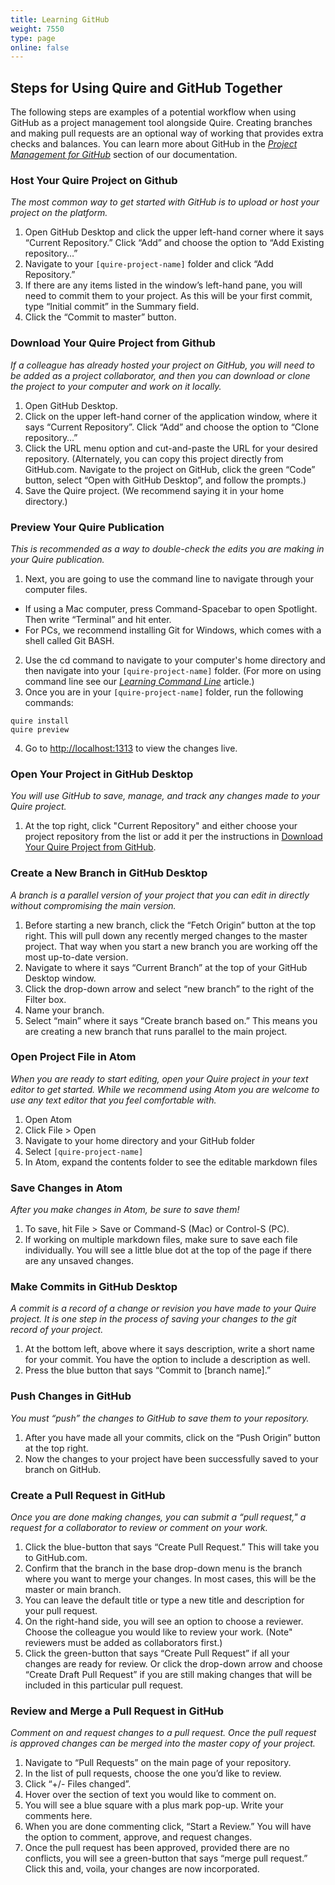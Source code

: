 ```yaml
---
title: Learning GitHub
weight: 7550
type: page
online: false
---
```


## Steps for Using Quire and GitHub Together

The following steps are examples of a potential workflow when using GitHub as a project management tool alongside Quire. Creating branches and making pull requests are an optional way of working that provides extra checks and balances. You can learn more about GitHub in the [*Project Management for GitHub*](/documentation/github) section of our documentation.

### Host Your Quire Project on Github
*The most common way to get started with GitHub is to upload or host your project on the platform.*

1. Open GitHub Desktop and click the upper left-hand corner where it says “Current Repository.” Click “Add” and choose the option to “Add Existing repository…”
2. Navigate to your `[quire-project-name]` folder and click “Add Repository.”
3. If there are any items listed in the window’s left-hand pane, you will need to commit them to your project. As this will be your first commit, type “Initial commit” in the Summary field.
4. Click the “Commit to master” button.

### Download Your Quire Project from Github
*If a colleague has already hosted your project on GitHub, you will need to be added as a project collaborator, and then you can download or clone the project to your computer and work on it locally.*

1. Open GitHub Desktop.
2. Click on the upper left-hand corner of the application window, where it says “Current Repository”. Click “Add” and choose the option to “Clone repository…”
3. Click the URL menu option and cut-and-paste the URL for your desired repository. (Alternately, you can copy this project directly from GitHub.com. Navigate to the project on GitHub, click the green “Code” button, select “Open with GitHub Desktop”, and follow the prompts.)
4. Save the Quire project. (We recommend saying it in your home directory.)

### Preview Your Quire Publication
*This is recommended as a way to double-check the edits you are making in your Quire publication.*

1. Next, you are going to use the command line to navigate through your computer files.
- If using a Mac computer, press Command-Spacebar to open Spotlight. Then write “Terminal” and hit enter.
- For PCs, we recommend installing Git for Windows, which comes with a shell called Git BASH.
2. Use the cd command to navigate to your computer's home directory and then navigate into your `[quire-project-name]` folder. (For more on using command line see our [*Learning Command Line*](/learn/command-line) article.)
3. Once you are in your `[quire-project-name]` folder, run the following commands:
```
quire install
quire preview
```
4. Go to [http://localhost:1313](http://localhost:1313) to view the changes live.

### Open Your Project in GitHub Desktop
*You will use GitHub to save, manage, and track any changes made to your Quire project.*

1. At the top right, click "Current Repository" and either choose your project repository from the list or add it per the instructions in [Download Your Quire Project from GitHub](#download-your-quire-project-from-github).

### Create a New Branch in GitHub Desktop
*A branch is a parallel version of your project that you can edit in directly without compromising the main version.*

1. Before starting a new branch, click the “Fetch Origin” button at the top right. This will pull down any recently merged changes to the master project. That way when you start a new branch you are working off the most up-to-date version.
2. Navigate to where it says “Current Branch” at the top of your GitHub Desktop window.
3. Click the drop-down arrow and select “new branch” to the right of the Filter box.
4. Name your branch.
5. Select “main” where it says “Create branch based on.” This means you are creating a new branch that runs parallel to the main project.

### Open Project File in Atom
*When you are ready to start editing, open your Quire project in your text editor to get started. While we recommend using Atom you are welcome to use any text editor that you feel comfortable with.*

1. Open Atom
2. Click File > Open
3. Navigate to your home directory and your GitHub folder
4. Select `[quire-project-name]`
5. In Atom, expand the contents folder to see the editable markdown files

### Save Changes in Atom
*After you make changes in Atom, be sure to save them!*

1. To save, hit File > Save or Command-S (Mac) or Control-S (PC).
2. If working on multiple markdown files, make sure to save each file individually. You will see a little blue dot at the top of the page if there are any unsaved changes.

### Make Commits in GitHub Desktop
*A commit is a record of a change or revision you have made to your Quire project. It is one step in the process of saving your changes to the git record of your project.*

1. At the bottom left, above where it says description, write a short name for your commit. You have the option to include a description as well.
2. Press the blue button that says “Commit to [branch name].”

### Push Changes in GitHub
*You must “push” the changes to GitHub to save them to your repository.*

1. After you have made all your commits, click on the “Push Origin” button at the top right.
2. Now the changes to your project have been successfully saved to your branch on GitHub.

### Create a Pull Request in GitHub
*Once you are done making changes, you can submit a “pull request," a request for a collaborator to review or comment on your work.*

1. Click the blue-button that says “Create Pull Request.” This will take you to GitHub.com.
2. Confirm that the branch in the base drop-down menu is the branch where you want to merge your changes. In most cases, this will be the master or main branch.
3. You can leave the default title or type a new title and description for your pull request.
4. On the right-hand side, you will see an option to choose a reviewer. Choose the colleague you would like to review your work. (Note" reviewers must be added as collaborators first.)
5. Click the green-button that says “Create Pull Request” if all your changes are ready for review. Or click the drop-down arrow and choose “Create Draft Pull Request” if you are still making changes that will be included in this particular pull request.

### Review and Merge a Pull Request in GitHub
*Comment on and request changes to a pull request. Once the pull request is approved changes can be merged into the master copy of your project.*

1. Navigate to “Pull Requests” on the main page of your repository.
2. In the list of pull requests, choose the one you’d like to review.
3. Click “+/- Files changed”.
4. Hover over the section of text you would like to comment on.
5. You will see a blue square with a plus mark pop-up. Write your comments here.
6. When you are done commenting click, “Start a Review.” You will have the option to comment, approve, and request changes.
7. Once the pull request has been approved, provided there are no conflicts, you will see a green-button that says “merge pull request.” Click this and, voila, your changes are now incorporated.
